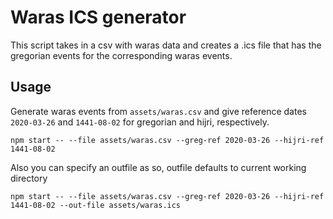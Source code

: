 # Waras ICS generator
This script takes in a csv with waras data and creates a .ics file that has the gregorian events for the corresponding waras events.

## Usage
Generate waras events from `assets/waras.csv` and give reference dates `2020-03-26` and `1441-08-02` for gregorian and hijri, respectively.
```
npm start -- --file assets/waras.csv --greg-ref 2020-03-26 --hijri-ref 1441-08-02
```
Also you can specify an outfile as so, outfile defaults to current working directory
```
npm start -- --file assets/waras.csv --greg-ref 2020-03-26 --hijri-ref 1441-08-02 --out-file assets/waras.ics
```
